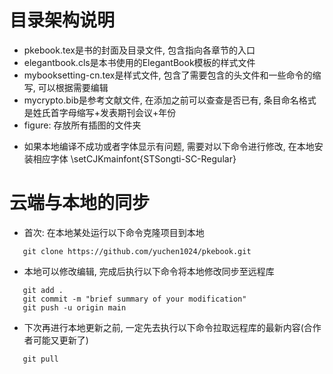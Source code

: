 # 目录架构说明
* pkebook.tex是书的封面及目录文件, 包含指向各章节的入口
* elegantbook.cls是本书使用的ElegantBook模板的样式文件
* mybooksetting-cn.tex是样式文件, 包含了需要包含的头文件和一些命令的缩写, 可以根据需要编辑
* mycrypto.bib是参考文献文件, 在添加之前可以查查是否已有, 条目命名格式是姓氏首字母缩写+发表期刊会议+年份
* figure: 存放所有插图的文件夹

- 如果本地编译不成功或者字体显示有问题, 需要对以下命令进行修改, 在本地安装相应字体
\setCJKmainfont{STSongti-SC-Regular}

# 云端与本地的同步
* 首次: 在本地某处运行以下命令克隆项目到本地

``` 
   git clone https://github.com/yuchen1024/pkebook.git
```
* 本地可以修改编辑, 完成后执行以下命令将本地修改同步至远程库

```
   git add .
   git commit -m "brief summary of your modification"
   git push -u origin main
```

* 下次再进行本地更新之前, 一定先去执行以下命令拉取远程库的最新内容(合作者可能又更新了)

```
   git pull
```

